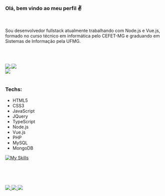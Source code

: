 ### Olá, bem vindo ao meu perfil ✌️

<br>

Sou desenvolvedor fullstack atualmente trabalhando com Node.js e Vue.js, formado no curso técnico em informática pelo CEFET-MG e graduando em Sistemas de Informação pela UFMG.

<br><br>

<div>
  <a href="https://github.com/anuraghazra/github-readme-stats">
   <img align="center" src="http://github-profile-summary-cards.vercel.app/api/cards/stats?username=MateusHSS&theme=tokyonight" />
  </a>
  <a href="https://github.com/anuraghazra/github-readme-stats">
   <img align="center" src="https://github-readme-stats.vercel.app/api/top-langs/?username=MateusHSS&theme=tokyonight&layout=compact" />
  </a>
</div>


<a href="https://github.com/anuraghazra/convoychat">
  <img align="center" src="[https://github-readme-stats.vercel.app/api/pin/?username=MateusHSS&repo=convoychat](https://github-readme-stats.vercel.app/api/top-langs/?username=anuraghazra&layout=compact)" />
</a>
<br> <br>

### Techs:
- HTML5
- CSS3
- JavaScript
- JQuery
- TypeScript
- Node.js
- Vue.js
- PHP
- MySQL
- MongoDB

[![My Skills](https://skills.thijs.gg/icons?i=html,css,js,jquery,ts,nodejs,vuejs,php,mysql,mongodb)](https://skills.thijs.gg)

<br> <br><br>

<div>
  <a href="mailto:dev.mateushssilva@gmail.com">
    <img src="https://img.shields.io/badge/dev.mateushssilva@gmail.com-D14836?logo=gmail&logoColor=white">
  </a>

  <a href="https://www.linkedin.com/in/mateus-henrique-b4bab6205/">
    <img src="https://img.shields.io/badge/LinkedIn-%230077B5.svg?logo=linkedin&logoColor=white">
  </a>

  <a href="https://www.instagram.com/mateushssilva/">
    <img src="https://img.shields.io/badge/mateushssilva-%23E4405F.svg?logo=Instagram&logoColor=white">
  </a>
</div>

<!--
**MateusHSS/MateusHSS** is a ✨ _special_ ✨ repository because its `README.md` (this file) appears on your GitHub profile.

Here are some ideas to get you started:

- 🔭 I’m currently working on ...
- 🌱 I’m currently learning ...
- 👯 I’m looking to collaborate on ...
- 🤔 I’m looking for help with ...
- 💬 Ask me about ...
- 📫 How to reach me: ...
- 😄 Pronouns: ...
- ⚡ Fun fact: ...
-->
